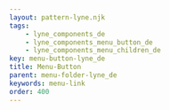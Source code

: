 ```yaml
---
layout: pattern-lyne.njk
tags: 
    - lyne_components_de
    - lyne_components_menu_button_de
    - lyne_components_menu_children_de
key: menu-button-lyne_de
title: Menu-Button
parent: menu-folder-lyne_de
keywords: menu-link
order: 400
---
```

